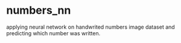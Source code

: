 # numbers_nn
applying neural network on handwrited numbers image dataset and predicting which number was written. 
